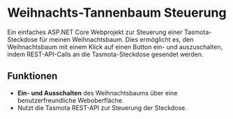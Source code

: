 # Weihnachts-Tannenbaum Steuerung

Ein einfaches ASP.NET Core Webprojekt zur Steuerung einer Tasmota-Steckdose für meinen Weihnachtsbaum. Dies ermöglicht es, den Weihnachtsbaum mit einem Klick auf einen Button ein- und auszuschalten, indem REST-API-Calls an die Tasmota-Steckdose gesendet werden.

## Funktionen

- **Ein- und Ausschalten** des Weihnachtsbaums über eine benutzerfreundliche Weboberfläche.
- Nutzt die Tasmota REST-API zur Steuerung der Steckdose.
